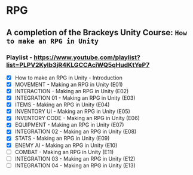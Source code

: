 # RPG

## A completion of the Brackeys Unity Course: `How to make an RPG in Unity`

### Playlist - https://www.youtube.com/playlist?list=PLPV2KyIb3jR4KLGCCAciWQ5qHudKtYeP7
- [X] How to make an RPG in Unity - Introduction
- [X] MOVEMENT - Making an RPG in Unity (E01)
- [X] INTERACTION - Making an RPG in Unity (E02)
- [X] INTEGRATION 01 - Making an RPG in Unity (E03)
- [X] ITEMS - Making an RPG in Unity (E04)
- [X] INVENTORY UI - Making an RPG in Unity (E05)
- [X] INVENTORY CODE - Making an RPG in Unity (E06)
- [X] EQUIPMENT - Making an RPG in Unity (E07)
- [X] INTEGRATION 02 - Making an RPG in Unity (E08)
- [X] STATS - Making an RPG in Unity (E09)
- [X] ENEMY AI - Making an RPG in Unity (E10)
- [ ] COMBAT - Making an RPG in Unity (E11)
- [ ] INTEGRATION 03 - Making an RPG in Unity (E12)
- [ ] INTEGRATION 04 - Making an RPG in Unity (E13)

